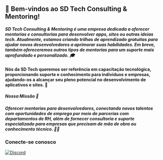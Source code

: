 ## 🚀 Bem-vindos ao SD Tech Consulting & Mentoring!

##### SD Tech Consulting & Mentoring é uma empresa dedicada a oferecer mentorias e consultorias para desenvolver apps, sites ou outras ideias tech. Atualmente, estamos criando trilhas de aprendizado gratuitas para ajudar novos desenvolvedores a aprimorar suas habilidades. Em breve, também ofereceremos outros tipos de mentorias para um suporte mais aprofundado e personalizado. 🎓

#### Nós da SD Tech queremos ser referência em capacitação tecnológica, proporcionando suporte e conhecimento para indivíduos e empresas, ajudando-os a alcançar seu pleno potencial no desenvolvimento de aplicativos e sites. 🌟

##### Nossa Missão 🎯
##### Oferecer mentorias para desenvolvedores, conectando novos talentos com oportunidades de emprego por meio de parcerias com departamentos de RH, além de fornecer consultoria e suporte especializado para empresas que precisam de mão de obra ou conhecimento técnico. 💼🤝

### Conecte-se conosco
[![Discord](https://img.shields.io/badge/Discord-7289DA?style=for-the-badge&logo=discord&logoColor=white)](https://discord.gg/EHvPjBbj)

<!--

**Here are some ideas to get you started:**

🙋‍♀️ A short introduction - what is your organization all about?
🌈 Contribution guidelines - how can the community get involved?
👩‍💻 Useful resources - where can the community find your docs? Is there anything else the community should know?
🍿 Fun facts - what does your team eat for breakfast?
🧙 Remember, you can do mighty things with the power of [Markdown](https://docs.github.com/github/writing-on-github/getting-started-with-writing-and-formatting-on-github/basic-writing-and-formatting-syntax)
-->
